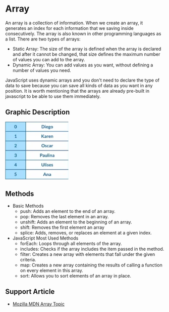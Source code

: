 # Array

An array is a collection of information. When we create an array, it generates an index for each information that we saving inside consecutively. The array is also known in other programming languages ​​as a list. There are two types of arrays:

- Static Array: The size of the array is defined when the array is declared and after it cannot be changed, that size defines the maximum number of values ​​you can add to the array.
- Dynamic Array: You can add values as you want, without defining a number of values ​​you need.

JavaScript uses dynamic arrays and you don't need to declare the type of data to save because you can save all kinds of data as you want in any position. It is worth mentioning that the arrays are already pre-built in javascript to be able to use them immediately.

## Graphic Description

<img src="https://github.com/LOG1CRS/JS-Data-Structures/blob/main/assets/array-example.png" width="200px">

## Methods

- Basic Methods
  - push: Adds an element to the end of an array.
  - pop: Removes the last element in an array.
  - unshift: Adds an element to the beginning of an array.
  - shift: Removes the first element an array
  - splice: Adds, removes, or replaces an element at a given index.
- JavaScript Most Used Methods
  - forEach: Loops through all elements of the array.
  - includes: Checks if the array includes the item passed in the method.
  - filter: Creates a new array with elements that fall under the given criteria.
  - map: Creates a new array containing the results of calling a function on every element in this array.
  - sort: Allows you to sort elements of an array in place.

## Support Article

- [Mozilla MDN Array Topic](https://developer.mozilla.org/en-US/docs/Web/JavaScript/Reference/Global_Objects/Array)
